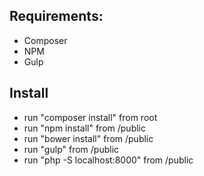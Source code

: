 ## Requirements:

- Composer
- NPM
- Gulp

## Install

- run "composer install" from root
- run "npm install" from /public
- run "bower install" from /public
- run "gulp" from /public
- run "php -S localhost:8000" from /public
